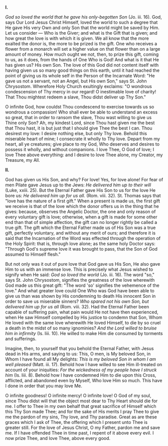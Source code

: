 
**I\.**

*God so loved the world that he gave his only-begotten Son* (Jo. iii. 16). God, says Our Lord Jesus Christ Himself, loved the world to such a degree that He gave His very Own and only Son that the world might be saved by Him. Let us consider — Who is the Giver; and what is the Gift that is given; and how great the love is with which it is given. We all know that the more exalted the donor is, the more to be prized is the gift. One who receives a flower from a monarch will set a higher value on that flower than on a large amount of money. How much ought we not, then, to prize this gift, coming to us, as it does, from the hands of One Who is God! And what is it that He has given us? His own Son. The love of this God did not content itself with having given us so many good things on this earth, until it had reached the point of giving us its whole self in the Person of the Incarnate Word: \"He gave us not a servant, not an Angel, but His own Son,\" says St. John Chrysostom. Wherefore Holy Church exultingly exclaims: \"O wondrous condescension of Thy mercy in our regard! O inestimable love of charity! That Thou mightest redeem a slave, Thou didst deliver up Thy Son.\"

O infinite God, how couldst Thou condescend to exercise towards us so wondrous a compassion! Who shall ever be able to understand an excess so great, that in order to ransom the slave, Thou wast willing to give us Thine only Son? Ah, my kindest Lord, since Thou hast given me the best that Thou hast, it is but just that I should give Thee the best I can. Thou desirest my love: I desire nothing else, but only Thy love. Behold this miserable heart of mine; I consecrate it wholly to Thy love. Depart from my heart, all ye creatures; give place to my God, Who deserves and desires to possess it wholly, and without companions. I love Thee, O God of love; I love Thee above everything: and I desire to love Thee alone, my Creator, my Treasure, my All.

**II\.**

God has given us His Son, and why? For love! Yes, for love alone! For fear of men Pilate gave Jesus up to the Jews: *He delivered him up to their will* (Luke, xxiii. 25). But the Eternal Father gave His Son to us for the love He bore us: *He delivered him up for us all.* (Rom. viii. 32). St. Thomas says that \"love has the nature of a first gift.\" When a present is made us, the first gift we receive is that of the love which the donor offers us in the thing that he gives: because, observes the Angelic Doctor, the one and only reason of every voluntary gift is love; otherwise, when a gift is made for some other end than that of simple affection, the gift can no longer rightly be called a true gift. The gift which the Eternal Father made us of His Son was a true gift, perfectly voluntary, and without any merit of ours; and therefore it is said that the Incarnation of the Word was effected through the operation of the Holy Spirit: that is, through love alone; as the same holy Doctor says: \"Through God\'s supreme love it was brought to pass, that the Son of God assumed to Himself flesh.\"

But not only was it out of pure love that God gave us His Son, He also gave Him to us with an immense love. This is precisely what Jesus wished to signify when He said: *God so loved the world* (Jo. iii. 16). The word \"so,\" says St. John Chrysostom, signifies the greatness of the love wherewith God made us this great gift: \"The word \'so\' signifies the vehemence of the love.\" And what greater love could One Who was God have been able to give us than was shown by His condemning to death His innocent Son in order to save us miserable sinners? *Who spared not his own Son, but delivered him up for us all* (Rom. viii. 32). Had the Eternal Father been capable of suffering pain, what pain would He not have then experienced, when He saw Himself compelled by His justice to condemn that Son, Whom He loved with the same love wherewith He loved Himself, to die by so cruel a death in the midst of so many ignominies? *And the Lord willed to bruise him in infirmity* (Is. liii. 10). He willed to make Him die consumed by torments and sufferings.

Imagine, then, to yourself that you behold the Eternal Father, with Jesus dead in His arms, and saying to us: This, O men, is My beloved Son, in Whom I have found all My delights: *This is my beloved Son in whom I am well pleased* (Matt. iii. 17). Behold how I have willed to see Him ill-treated on account of your iniquities: *For the wickedness of my people have I struck him* (Is. liii. 8). Behold how I have condemned Him to die upon this Cross, afflicted, and abandoned even by Myself, Who love Him so much. This have I done in order that you may love Me.

O infinite goodness! O infinite mercy! O infinite love! O God of my soul, since Thou didst will that the object most dear to Thy Heart should die for me. I offer to Thee in my own behalf that great sacrifice of Himself which this Thy Son made Thee; and for the sake of His merits I pray Thee to give me the pardon of my sins, Thy love, and Thy paradise. Great as are these graces which I ask of Thee, the offering which I present unto Thee is greater still. For the love of Jesus Christ, O my Father, pardon me and save me. If I have offended Thee in time past, I repent of it above every evil. I now prize Thee, and love Thee, above every good.

